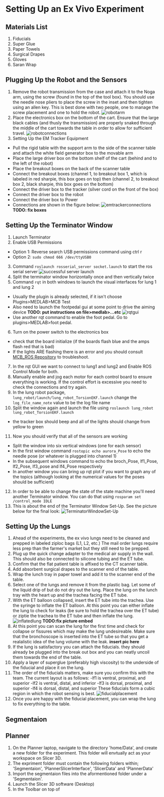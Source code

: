 # Setting Up an Ex Vivo Experiment

## Materials List
1. Fiducials
2. Super Glue
3. Paper Towels
4. Surgical Drapes
5. Gloves
6. Saran Wrap
## Plugging Up the Robot and the Sensors
1. Remove the robot transmission from the case and attach it to the Noga arm, using the screw (found in the top of the tool box). You should use the needle nose pliers to place the screw in the inset and then tighten using an allen key. This is best done with two people, one to manage the screw placement and one to hold the robot.
![robotarm](/imgs/exvivo/robotarmsetup.png)
2. Place the electronics box on the bottom of the cart. Ensure that the large black cables (and thusly the transmission) are properly snaked through the middle of the cart towards the table in order to allow for sufficient travel.
![robotconnections](/imgs/exvivo/robotoutputs.png)
3. Setting Up the EM Tracker Equipment
  - Pull the rigid table with the support arm to the side of the scanner table and attach the white field generator box to the movable arm
  - Place the large driver box on the bottom shelf of the cart (behind and to the left of the robot)
  - Place the breakout boxes on the back of the scanner table
  - Connect the breakout boxes (channel 1, to breakout box 1, which is labeled in red sharpie, this box goes on top) then (channel 2, to breakout box 2, black sharpie, this box goes on the bottom)
  - Connect the driver box to the tracker (silver cord on the front of the box)
  - Connect the driver box to the robot
  - Connect the driver box to Power
  - Connections are shown in the figure below:
  ![emtrackerconnections](/imgs/exvivo/emtrackerconnections.png) **TODO: fix boxes**

## Setting Up the Terminator Window
1. Launch Terminator
2. Enable USB Permissions
  - Option 1: Reverse search USB permissions command using ctrl r
  - Option 2: ``` sudo chmod 666 /dev/ttyUSB0 ```
3. Command ``` roslaunch rosserial_server socket.launch ``` to start the ros serial server
    ![successful server launch](/imgs/exvivo/ROSSerialServerSuccess.png)
4. Split the terminator window horizontally once and then vertically twice
5. Command ``` rqt ``` in both windows to launch the visual interfaces for lung 1 and lung 2
  - Usually the plugin is already selected, if it isn't choose Plugins>MEDLAB>MCB Test
  - Also need to launch the footpedal gui at some point to drive the aiming device **TODO: put instructions on file>medlab>...etc**
    ![rqtgui](/imgs/exvivo/RQTGUI.png)
  - Use another rqt command to enable the foot pedal. Go to plugins>MEDLAB>foot pedal.
6. Turn on the power switch to the electronics box
  - check that the board initialize (if the boards flash blue and the amps flash red that is bad)
  - If the lights ARE flashing there is an error and you should consult [MCB_ROS Repository](github.com/medlabprojects/MCB_ROS) to troubleshoot.
7. In the rqt GUI we want to connect to lung1 and lung2 and Enable ROS Control Mode for both.
8. Manually enable and jog each motor for each control board to ensure everything is working. If the control effort is excessive you need to check the connections and try again.
9. In the lung robot package, ``` lung_robot/launch/lung_robot_TorsionEKF.launch ``` change the ``` log_file_name_note ``` value to be the log file name
10. Split the window again and launch the file using ``` roslaunch lung_robot lung_robot_TorsionEKF.launch ```
  - the tracker box should beep and all of the lights should change from yellow to green
11. Now you should verify that all of the sensors are working
  - Split the window into six vertical windows (one for each sensor)
  - In the first window command ``` rostopic echo aurora_Pose ``` to echo the needle pose (or whatever is plugged into channel 1)
  - In the subsequent windows command to echo the broch_Pose, lf1_Pose, lf2_Pose, lf3_pose and lf4_Pose respectively
  - In another window you can bring up rqt plot if you want to graph any of the topics (although looking at the numerical values for the poses should be sufficient)
12. In order to be able to change the state of the state machine you'll need another Terminator window. You can do that using ``` rosparam set /control_mode IDLE ```
13. This is about the end of the Terminator Window Set-Up. See the picture below for the final look:
    ![TerminatorWindowSet-Up](/imgs/exvivo/TerminatorWindowSetup.png)

## Setting Up the Lungs
1. Ahead of the experiments, the ex vivo lungs need to be cleaned and prepped in labeled ziploc bags (L1, L2, etc.) The mail order lungs require less prep than the farmer's market but they still need to be prepped.
2. Plug up the quick change adapter to the medical air supply in the wall. This should also be connected to silicone tubing and the ET tube.
3. Confirm that the flat patient table is affixed to the CT scanner table.
4. Add absorbent surgical drapes to the scanner end of the table.
5. Wrap the lunch tray in paper towel and add it to the scanner end of the table.
6. Select one of the lungs and remove it from the plastic bag. Let some of the liquid drip of but do not dry out the lung. Place the lung on the lunch tray with the heart up and the trachea facing the ET tube.
7. With the ET balloon collapsed, insert the ET tube into the trachea. Use the syringe to inflate the ET balloon. At this point you can either inflate the lung to check for leaks (be sure to hold the trachea over the ET tube) or ziptie the trachea to the ET tube and then inflate the lung.
![inflatedlung](/imgs/exvivo/inflatedlung.jgp) **TODO:fix picture embed**
8. At this point you can scan the lung for the first time and check for collapse or fissures which may make the lung undesireable. Make sure that the bronchoscope is inserted into the ET tube so that you get a realalistic idea of the lung volume with the leak.
**insert pic here**
9. If the lung is satisfactory you can attach the fiducials. they should already be plugged into the break out box and you can neatly uncoil them towards the end of the table.
10. Apply a layer of superglue (preferably high viscosity) to the underside of the fiducial and place it on the lung.
11. The order of the fiducials matters, make sure you confirm this with the team. The current layout is as follows:
  -lf1 is ventral, proximal, and superior
  -lf2 is ventral, distal, and inferior
  -lf3 is dorsal, proximal, and superior
  -lf4 is dorsal, distal, and superior
  These fiducials form a cubic region in which the robot sensing is best.
![fiducialplacement](/imgs/exvivo/fiducialplacement.png)
12. Once you are happy with the fiducial placement, you can wrap the lung to fix everything to the table.

## Segmentaion

## Planner 

1. On the Planner laptop, navigate to the directory 'home/Data', and create a new folder for the experiment. This folder will envtually act as your workspace on Slicer 3D.
2. The expriment folder must contain the following folders within; 'Segmentaion', 'PlannerSlicerInterface', 'SlicerData' and 'PlannerData'
3. Import the segmentaion files into the aformentioned folder under a 'Segmentaion'. 
4. Launch the Slicer 3D software (Desktop)
5. In the Toolbar on top of
